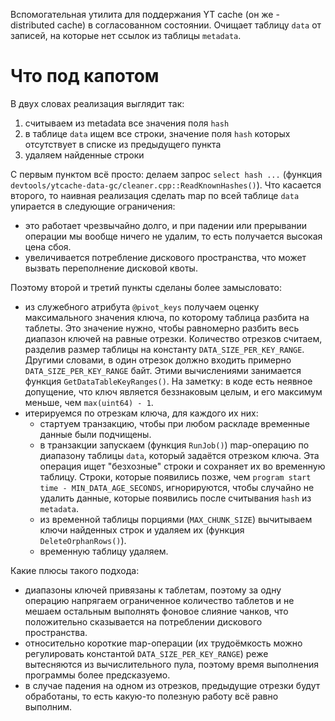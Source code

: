 Вспомогательная утилита для поддержания YT cache (он же - distributed cache) в согласованном состоянии.
Очищает таблицу `data` от записей, на которые нет ссылок из таблицы `metadata`.

# Что под капотом

В двух словах реализация выглядит так:
1. считываем из metadata все значения поля `hash`
2. в таблице `data` ищем все строки, значение поля `hash` которых отсутствует в списке из предыдущего пункта
3. удаляем найденные строки

С первым пунктом всё просто: делаем запрос `select hash ...` (функция `devtools/ytcache-data-gc/cleaner.cpp::ReadKnownHashes()`).
Что касается второго, то наивная реализация сделать map по всей таблице `data` упирается в следующие ограничения:
- это работает чрезвычайно долго, и при падении или прерывании операции мы вообще ничего не удалим, то есть получается высокая цена сбоя.
- увеличивается потребление дискового пространства, что может вызвать переполнение дисковой квоты.

Поэтому второй и третий пункты сделаны более замысловато:
- из служебного атрибута `@pivot_keys` получаем оценку максимального значения ключа, по которому таблица разбита на таблеты. Это значение нужно, чтобы равномерно разбить весь диапазон ключей на равные отрезки. Количество отрезков считаем, разделив размер таблицы на константу `DATA_SIZE_PER_KEY_RANGE`. Другими словами, в один отрезок должно входить примерно `DATA_SIZE_PER_KEY_RANGE` байт. Этими вычислениями занимается функция `GetDataTableKeyRanges()`. На заметку: в коде есть неявное допущение, что ключ является беззнаковым целым, и его максимум меньше, чем `max(uint64) - 1`.
- итерируемся по отрезкам ключа, для каждого их них:
    - стартуем транзакцию, чтобы при любом раскладе временные данные были подчищены.
    - в транзакции запускаем (функция `RunJob()`) map-операцию по диапазону таблицы `data`, который задаётся отрезком ключа. Эта операция ищет "безхозные" строки и сохраняет их во временную таблицу. Строки, которые появились позже, чем `program start time - MIN_DATA_AGE_SECONDS`, игнорируются, чтобы случайно не удалить данные, которые появились после считывания `hash` из `metadata`.
    - из временной таблицы порциями (`MAX_CHUNK_SIZE`) вычитываем ключи найденных строк и удаляем их (функция `DeleteOrphanRows()`).
    - временную таблицу удаляем.

Какие плюсы такого подхода:
- диапазоны ключей привязаны к таблетам, поэтому за одну операцию напрягаем ограниченное количество таблетов и не мешаем остальным выполнять фоновое слияние чанков, что положительно сказывается на потреблении дискового пространства.
- относительно короткие map-операции (их трудоёмкость можно регулировать константой `DATA_SIZE_PER_KEY_RANGE`) реже вытесняются из вычислительного пула, поэтому время выполнения программы более предсказуемо.
- в случае падения на одном из отрезков, предыдущие отрезки будут обработаны, то есть какую-то полезную работу всё равно выполним.
